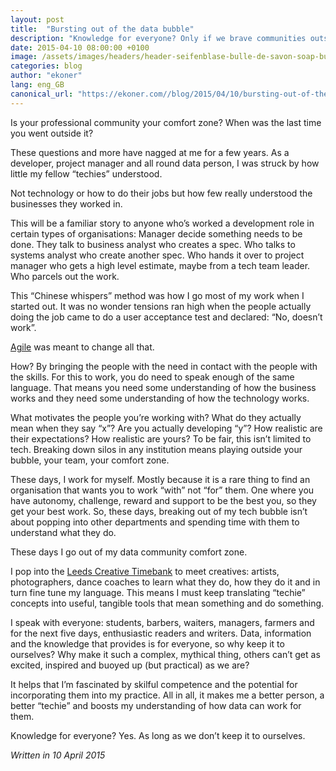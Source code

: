 ```yaml
---
layout: post
title:  "Bursting out of the data bubble"
description: "Knowledge for everyone? Only if we brave communities outside our own."
date: 2015-04-10 08:00:00 +0100
image: /assets/images/headers/header-seifenblase-bulle-de-savon-soap-bubble-min.jpg
categories: blog
author: "ekoner"
lang: eng_GB
canonical_url: "https://ekoner.com//blog/2015/04/10/bursting-out-of-the-data-bubble/"
---
```


Is your professional community your comfort zone? When was the last time you went outside it?

These questions and more have nagged at me for a few years. As a developer, project manager and all round data person, I was struck by how little my fellow “techies” understood.

Not technology or how to do their jobs but how few really understood the businesses they worked in.

This will be a familiar story to anyone who’s worked a development role in certain types of organisations: Manager decide something needs to be done. They talk to business analyst who creates a spec. Who talks to systems analyst who create another spec. Who hands it over to project manager who gets a high level estimate, maybe from a tech team leader. Who parcels out the work.

This “Chinese whispers” method was how I go most of my work when I started out. It was no wonder tensions ran high when the people actually doing the job came to do a user acceptance test and declared: “No, doesn’t work”.

[Agile](https://web.archive.org/web/20150823222350/http://agilemanifesto.org/) was meant to change all that.

How? By bringing the people with the need in contact with the people with the skills. For this to work, you do need to speak enough of the same language. That means you need some understanding of how the business works and they need some understanding of  how the technology works.

What motivates the people you’re working with? What do they actually mean when they say “x”? Are you actually developing “y”? How realistic are their expectations? How realistic are yours? To be fair, this isn’t limited to tech. Breaking down silos in any institution means playing outside your bubble, your team, your comfort zone.

These days, I work for myself. Mostly because it is a rare thing to find an organisation that wants you to work “with” not “for” them. One where you have autonomy, challenge, reward and support to be the best you, so they get your best work. So, these days, breaking out of my tech bubble isn’t about popping into other departments and spending time with them to understand what they do.

These days I go out of my data community comfort zone.

I pop into the  [Leeds Creative Timebank](https://web.archive.org/web/20150823222350/http://leedscreativetimebank.org.uk/)  to meet creatives: artists, photographers, dance coaches to learn what they do, how they do it and in turn fine tune my language. This means I must keep translating “techie” concepts into useful, tangible tools that mean something and do something.

I speak with everyone: students, barbers, waiters, managers, farmers and for the next five days, enthusiastic readers and writers. Data, information and the knowledge that provides is for everyone, so why keep it to ourselves? Why make it such a complex, mythical thing, others can’t get as excited, inspired and buoyed up (but practical) as we are?

It helps that I’m fascinated by skilful competence and the potential for incorporating them into my practice. All in all, it makes me a better person, a better “techie” and boosts my understanding of how data can work for them.

Knowledge for everyone? Yes. As long as we don’t keep it to ourselves.

*Written in 10 April 2015*
